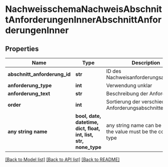 # NachweisschemaNachweisAbschnittAnforderungenInnerAbschnittAnforderungenInner


## Properties
Name | Type | Description | Notes
------------ | ------------- | ------------- | -------------
**abschnitt_anforderung_id** | **str** | ID des Nachweisanforderungsabschnitts | [optional] 
**anforderung_type** | **int** | Verwendung unklar | [optional] 
**anforderung_text** | **str** | Beschreibung der Anforderung | [optional] 
**order** | **int** | Sortierung der verschiedenen Anforderungsabschnitte | [optional] 
**any string name** | **bool, date, datetime, dict, float, int, list, str, none_type** | any string name can be used but the value must be the correct type | [optional]

[[Back to Model list]](../README.md#documentation-for-models) [[Back to API list]](../README.md#documentation-for-api-endpoints) [[Back to README]](../README.md)



